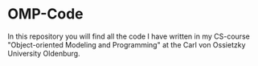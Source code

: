 # OMP-Code
 In this repository you will find all the code I have written in my CS-course "Object-oriented Modeling and Programming" at the Carl von Ossietzky University Oldenburg.
